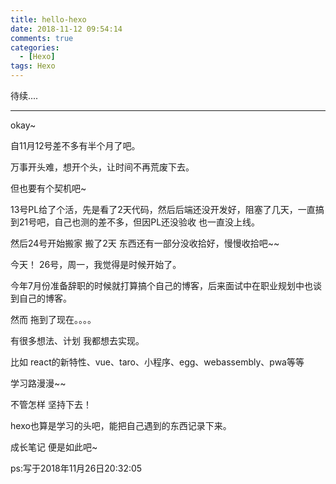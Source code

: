 ```yaml
---
title: hello-hexo
date: 2018-11-12 09:54:14
comments: true
categories:
  - [Hexo]
tags: Hexo
---
```


待续....

------------------------------------------------------

okay~

自11月12号差不多有半个月了吧。

万事开头难，想开个头，让时间不再荒废下去。

但也要有个契机吧~

13号PL给了个活，先是看了2天代码，然后后端还没开发好，阻塞了几天，一直搞到21号吧，自己也测的差不多，但因PL还没验收 也一直没上线。

然后24号开始搬家  搬了2天 东西还有一部分没收拾好，慢慢收拾吧~~

今天！  26号，周一，我觉得是时候开始了。

今年7月份准备辞职的时候就打算搞个自己的博客，后来面试中在职业规划中也谈到自己的博客。

然而 拖到了现在。。。。

有很多想法、计划  我都想去实现。

比如  react的新特性、vue、taro、小程序、egg、webassembly、pwa等等

学习路漫漫~~

不管怎样 坚持下去！


hexo也算是学习的头吧，能把自己遇到的东西记录下来。

成长笔记 便是如此吧~



ps:写于2018年11月26日20:32:05



